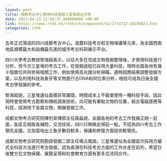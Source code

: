 ```yaml
---
layout: post
title: 成都考古中心應用科技發掘三星堆遺址文物
date: 2023-08-23 11:58:37.000000000 +08:00
link: https://news.rthk.hk/rthk/ch/component/k2/1714722-20230823.htm
categories: rthk
---
```


去年正式落成的四川成都考古中心，涵蓋科技考古和文物保護等元素，為全國西南地區規模最大和設備最先進的城市考古科研展示平台。

四川大學考古教授黎海超表示，以往大多在完成文物發掘整理後，才使用科技進行分析，但今次三星堆的考古工作，在發掘過程已採用大量科技，現時全國各地有幾十個單位共同參與相關工作，例如使用高光譜分析掃瞄，適時因應結果調整發掘方案，以及利用科技為象牙等文物進行古DNA和同位素分析，相信可成為日後全國考古學發展的參考。

黎海超說，三星堆遺址面積非常廣闊，時間成本上不能單使用一種科技手段，因此現時會使用考古勘察和傳統調查技術，向可能有重點文物的位置，結合電磁感應等科技，探測地下金屬文物，開展發掘工作。

成都文物考古研究院陳列宣傳部主任唐淼說，全國各地的考古工作發展正統一前進，各區互相取長補短，交流技術，四川只稍微走得前一點，不認為四川考古工作領先全國，又指當地出土象牙數目較多，保護和修復方面技術較領先。

成都文物考古研究院勘探發掘二部主任楊占風說，三星堆遺址為全國首次採用方艙式全科技方法進行考古發掘，認為香港在科技考古方面的工作亦走在前列，希望日後雙方在文物保護、展覽呈現和社會教育方面有更多交流同合作。
